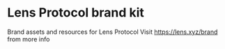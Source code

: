 # Lens Protocol brand kit

Brand assets and resources for Lens Protocol
Visit https://lens.xyz/brand from more info